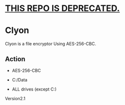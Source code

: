 # <b><u>THIS REPO IS DEPRECATED.</b></u>

# Clyon
Clyon is a file encryptor Using AES-256-CBC.

## Action

- AES-256-CBC

- C:/Data

- ALL drives (except C:)

Version2.1
